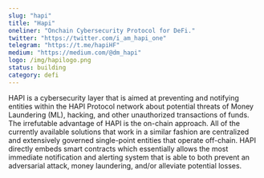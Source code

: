 ```yaml
---
slug: "hapi"
title: "Hapi"
oneliner: "Onchain Cybersecurity Protocol for DeFi."
twitter: "https://twitter.com/i_am_hapi_one"
telegram: "https://t.me/hapiHF"
medium: "https://medium.com/@dm_hapi"
logo: /img/hapilogo.png
status: building
category: defi
---
```


HAPI is a cybersecurity layer that is aimed at preventing and notifying entities within the HAPI Protocol network about potential threats of Money Laundering (ML), hacking, and other unauthorized transactions of funds. The irrefutable advantage of HAPI is the on-chain approach. All of the currently available solutions that work in a similar fashion are centralized and extensively governed single-point entities that operate off-chain. HAPI directly embeds smart contracts which essentially allows the most immediate notification and alerting system that is able to both prevent an adversarial attack, money laundering, and/or alleviate potential losses.
